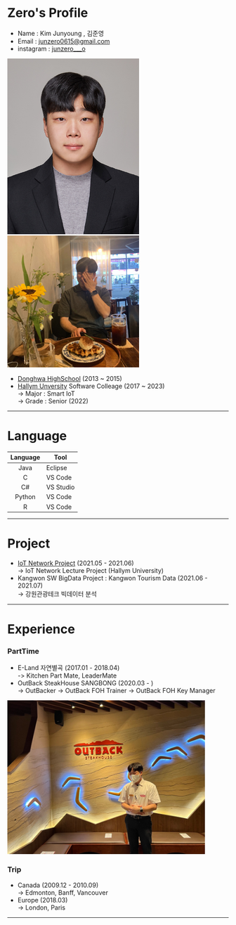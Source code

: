# Zero's Profile
* Name : Kim Junyoung , 김준영 
* Email : junzero0615@gmail.com 
* instagram : [junzero___o][junzero___o]  
<img src=증명사진.jpeg width=300 height=400>  
<img src=profile.jpg width=300 height=300>     

* [Donghwa HighSchool][donghwa] (2013 ~ 2015)  
* [Hallym Unversity][hallym] Software Colleage (2017 ~ 2023)  
-> Major : Smart IoT  
-> Grade : Senior (2022)
*****
# Language
|Language|Tool|
|:---:|---|
|Java|Eclipse|
|C|VS Code|
|C#|VS Studio|
|Python|VS Code|
|R|VS Code|

*****
# Project
* [IoT Network Project][IoT] (2021.05 - 2021.06)  
-> IoT Network Lecture Project (Hallym University)
* Kangwon SW BigData Project : Kangwon Tourism Data (2021.06 - 2021.07)  
-> 강원관광테크 빅데이터 분석 
*****
# Experience 
### PartTime
* E-Land 자연별곡 (2017.01 - 2018.04)  
-> Kitchen Part Mate, LeaderMate
* OutBack SteakHouse SANGBONG (2020.03 - )  
-> OutBacker
-> OutBack FOH Trainer
-> OutBack FOH Key Manager
<img src=OutbackerZero.jpg width=450 height=350>  

### Trip
* Canada (2009.12 - 2010.09)  
-> Edmonton, Banff, Vancouver
* Europe (2018.03)  
-> London, Paris
*****


[junzero___o]: https://www.instagram.com/junzero___o/
[hallym]: https://www.hallym.ac.kr
[donghwa]: https://www.donghwa.hs.kr
[IoT]: https://github.com/junzerogam/IoT-Network-Project
